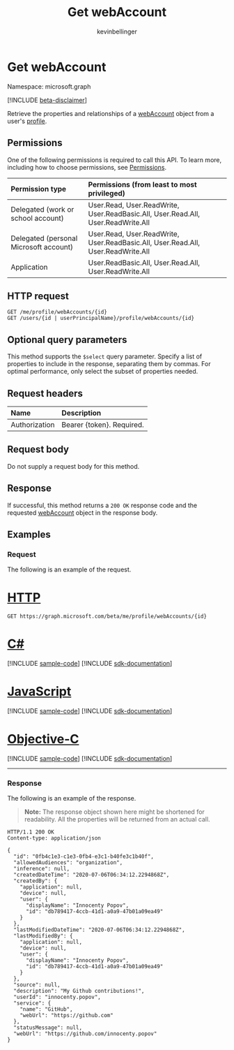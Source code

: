 ﻿---
title: "Get webAccount"
description: "Retrieve the properties and relationships of a webAccount object."
localization_priority: Normal
author: "kevinbellinger"
ms.prod: "people"
doc_type: "apiPageType"
---

# Get webAccount

Namespace: microsoft.graph

[!INCLUDE [beta-disclaimer](../../includes/beta-disclaimer.md)]

Retrieve the properties and relationships of a [webAccount](../resources/webaccount.md) object from a user's [profile](../resources/profile.md).

## Permissions

One of the following permissions is required to call this API. To learn more, including how to choose permissions, see [Permissions](/graph/permissions-reference).

| Permission type                        | Permissions (from least to most privileged)                                      |
| :------------------------------------- | :------------------------------------------------------------------------------- |
| Delegated (work or school account)     | User.Read, User.ReadWrite, User.ReadBasic.All, User.Read.All, User.ReadWrite.All |
| Delegated (personal Microsoft account) | User.Read, User.ReadWrite, User.ReadBasic.All, User.Read.All, User.ReadWrite.All |
| Application                            | User.ReadBasic.All, User.Read.All, User.ReadWrite.All                            |

## HTTP request

<!-- { "blockType": "ignored" } -->

```http
GET /me/profile/webAccounts/{id}
GET /users/{id | userPrincipalName}/profile/webAccounts/{id}
```

## Optional query parameters

This method supports the `$select` query parameter. Specify a list of properties to include in the response, separating them by commas. For optimal performance, only select the subset of properties needed.

## Request headers

| Name          | Description               |
| :------------ | :------------------------ |
| Authorization | Bearer {token}. Required. |

## Request body

Do not supply a request body for this method.

## Response

If successful, this method returns a `200 OK` response code and the requested [webAccount](../resources/webaccount.md) object in the response body.

## Examples

### Request

The following is an example of the request.

# [HTTP](#tab/http)

<!-- {
  "blockType": "request",
  "name": "get_webaccount"
}-->

```msgraph-interactive
GET https://graph.microsoft.com/beta/me/profile/webAccounts/{id}
```

# [C#](#tab/csharp)

[!INCLUDE [sample-code](../includes/snippets/csharp/get-webaccount-csharp-snippets.md)]
[!INCLUDE [sdk-documentation](../includes/snippets/snippets-sdk-documentation-link.md)]

# [JavaScript](#tab/javascript)

[!INCLUDE [sample-code](../includes/snippets/javascript/get-webaccount-javascript-snippets.md)]
[!INCLUDE [sdk-documentation](../includes/snippets/snippets-sdk-documentation-link.md)]

# [Objective-C](#tab/objc)

[!INCLUDE [sample-code](../includes/snippets/objc/get-webaccount-objc-snippets.md)]
[!INCLUDE [sdk-documentation](../includes/snippets/snippets-sdk-documentation-link.md)]

---

### Response

The following is an example of the response.

> **Note:** The response object shown here might be shortened for readability. All the properties will be returned from an actual call.

<!-- {
  "blockType": "response",
  "truncated": true,
  "@odata.type": "microsoft.graph.webAccount"
} -->

```http
HTTP/1.1 200 OK
Content-type: application/json

{
  "id": "0fb4c1e3-c1e3-0fb4-e3c1-b40fe3c1b40f",
  "allowedAudiences": "organization",
  "inference": null,
  "createdDateTime": "2020-07-06T06:34:12.2294868Z",
  "createdBy": {
    "application": null,
    "device": null,
    "user": {
      "displayName": "Innocenty Popov",
      "id": "db789417-4ccb-41d1-a0a9-47b01a09ea49"
    }
  },
  "lastModifiedDateTime": "2020-07-06T06:34:12.2294868Z",
  "lastModifiedBy": {
    "application": null,
    "device": null,
    "user": {
      "displayName": "Innocenty Popov",
      "id": "db789417-4ccb-41d1-a0a9-47b01a09ea49"
    }
  },
  "source": null,
  "description": "My Github contributions!",
  "userId": "innocenty.popov",
  "service": {
    "name": "GitHub",
    "webUrl": "https://github.com"
  },
  "statusMessage": null,
  "webUrl": "https://github.com/innocenty.popov"
}
```
